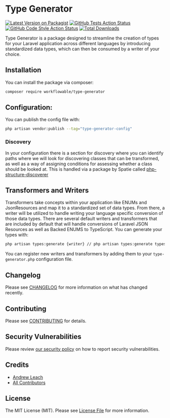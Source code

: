 # Type Generator

[![Latest Version on Packagist](https://img.shields.io/packagist/v/workflowable/type-generator.svg?style=flat-square)](https://packagist.org/packages/workflowable/type-generator)
[![GitHub Tests Action Status](https://img.shields.io/github/actions/workflow/status/workflowable/type-generator/run-tests.yml?branch=main&label=tests&style=flat-square)](https://github.com/workflowable/type-generator/actions?query=workflow%3Arun-tests+branch%3Amain)
[![GitHub Code Style Action Status](https://img.shields.io/github/actions/workflow/status/workflowable/type-generator/fix-php-code-style-issues.yml?branch=main&label=code%20style&style=flat-square)](https://github.com/workflowable/type-generator/actions?query=workflow%3A"Fix+PHP+code+style+issues"+branch%3Amain)
[![Total Downloads](https://img.shields.io/packagist/dt/workflowable/type-generator.svg?style=flat-square)](https://packagist.org/packages/workflowable/type-generator)

Type Generator is a package designed to streamline the creation of types for your Laravel application across 
different languages by introducing standardized data types, which can then be consumed by a writer of your choice.

## Installation

You can install the package via composer:

```bash
composer require workflowable/type-generator
```

## Configuration:

You can publish the config file with:

```bash
php artisan vendor:publish --tag="type-generator-config"
```

### Discovery

In your configuration there is a section for discovery where you can identify paths where we will look for discovering
classes that can be transformed, as well as a way of assigning conditions for assessing whether a class should
be looked at.  This is handled via a package by Spatie called [php-structure-discoverer](https://github.com/spatie/php-structure-discoverer)

## Transformers and Writers

Transformers take concepts within your application like ENUMs and JsonResources and map it to a standardized set of
data types.  From there, a writer will be utilized to handle writing your language specific conversion of those data
types.  There are several default writers and transformers that are included by default that will handle conversions of
Laravel JSON Resources as well as Backed ENUMS to TypeScript.  You can generate your types with:

```bash
php artisan types:generate {writer} // php artisan types:generate typescript
```

You can register new writers and transformers by adding them to your `type-generator.php` configuration file.

## Changelog

Please see [CHANGELOG](CHANGELOG.md) for more information on what has changed recently.

## Contributing

Please see [CONTRIBUTING](CONTRIBUTING.md) for details.

## Security Vulnerabilities

Please review [our security policy](../../security/policy) on how to report security vulnerabilities.

## Credits

- [Andrew Leach](https://github.com/7387639+andyleach)
- [All Contributors](../../contributors)

## License

The MIT License (MIT). Please see [License File](LICENSE.md) for more information.
